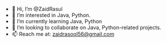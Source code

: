- 👋 Hi, I’m @ZaidRasul
- 👀 I’m interested in Java, Python.
- 🌱 I’m currently learning Java, Python
- 💞️ I’m looking to collaborate on Java, Python-related projects.
- 📫 Reach me at: zaidrasool56@gmail.com

<!---
ZaidRasul/ZaidRasul is a ✨ special ✨ repository because its `README.md` (this file) appears on your GitHub profile.
You can click the Preview link to take a look at your changes.
--->
